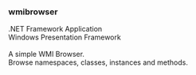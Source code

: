 <h3>wmibrowser</h3>
<span>.NET Framework Application</span><br/>
<span>Windows Presentation Framework</span><br/>
<br/>
<span>A simple WMI Browser.</span><br/>
<span>Browse namespaces, classes, instances and methods.</span><br/>
